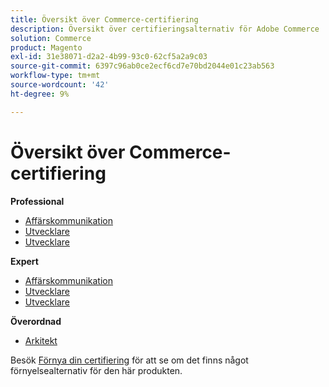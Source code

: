 ```yaml
---
title: Översikt över Commerce-certifiering
description: Översikt över certifieringsalternativ för Adobe Commerce
solution: Commerce
product: Magento
exl-id: 31e38071-d2a2-4b99-93c0-62cf5a2a9c03
source-git-commit: 6397c96ab0ce2ecf6cd7e70bd2044e01c23ab563
workflow-type: tm+mt
source-wordcount: '42'
ht-degree: 9%

---
```


# Översikt över Commerce-certifiering

**Professional**

* [Affärskommunikation](/help/certifications/ac/ac-p-business.md) <!--AD0-E712-->
* [Utvecklare](/help/certifications/ac/ac-p-developer.md) <!--AD0-E717-->
* [Utvecklare](/help/certifications/ac/ac-p-fedeveloper.md) <!--AD0-E719-->

**Expert**

* [Affärskommunikation](/help/certifications/ac/ac-e-business.md) <!--AD0-E708-->
* [Utvecklare](/help/certifications/ac/ac-e-developer.md) <!--AD0-E716-->
* [Utvecklare](/help/certifications/ac/ac-e-fedeveloper.md) <!--AD0-E710-->

**Överordnad**

* [Arkitekt](/help/certifications/ac/ac-m-architect.md) <!--AD0-E718-->

Besök [Förnya din certifiering](/help/certifications/renew.md) för att se om det finns något förnyelsealternativ för den här produkten.
